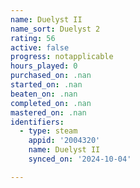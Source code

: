 ```yaml
---
name: Duelyst II
name_sort: Duelyst 2
rating: 56
active: false
progress: notapplicable
hours_played: 0
purchased_on: .nan
started_on: .nan
beaten_on: .nan
completed_on: .nan
mastered_on: .nan
identifiers:
  - type: steam
    appid: '2004320'
    name: Duelyst II
    synced_on: '2024-10-04'

---
```

